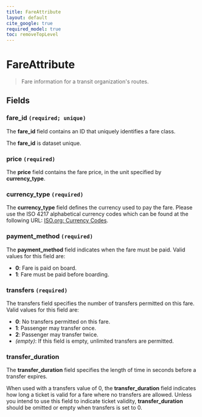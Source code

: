 ```yaml
---
title: FareAttribute
layout: default
cite_google: true
required_model: true
toc: removeTopLevel
---
```


# FareAttribute

> Fare information for a transit organization's routes.

## Fields

### fare_id `(required; unique)`

The **fare_id** field contains an ID that uniquely identifies a fare class.

The **fare_id** is dataset unique.

### price `(required)`

The **price** field contains the fare price, in the unit specified by
**currency_type**.

### currency_type `(required)`

The **currency_type** field defines the currency used to pay the fare.
Please use the ISO 4217 alphabetical currency codes which can be found
at the following URL: [ISO.org: Currency Codes](codes).

### payment_method `(required)`

The **payment_method** field indicates when the fare must be paid.
Valid values for this field are:

 - **0**: Fare is paid on board.
 - **1**: Fare must be paid before boarding.

### transfers `(required)`

The transfers field specifies the number of transfers permitted on this
fare. Valid values for this field are:

 - **0**: No transfers permitted on this fare.
 - **1**: Passenger may transfer once.
 - **2**: Passenger may transfer twice.
 - _(empty)_: If this field is empty, unlimited transfers are permitted.

### transfer_duration

The **transfer_duration** field specifies the length of time in seconds
before a transfer expires.

When used with a transfers value of 0, the **transfer_duration** field
indicates how long a ticket is valid for a fare where no transfers are
allowed. Unless you intend to use this field to indicate ticket
validity, **transfer_duration** should be omitted or empty when
transfers is set to 0.

[codes]: http://www.iso.org/iso/home/standards/iso4217.htm
